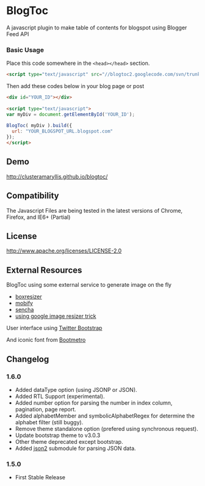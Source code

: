 # BlogToc

A javascript plugin to make table of contents for blogspot using Blogger Feed API

### Basic Usage ###

Place this code somewhere in the `<head></head>` section.

```html
<script type="text/javascript" src="//blogtoc2.googlecode.com/svn/trunk/blogtoc.min.js"></script>
```

Then add these codes below in your blog page or post

```html
<div id="YOUR_ID"></div>
 
<script type="text/javascript">
var myDiv = document.getElementById('YOUR_ID');
 
BlogToc( myDiv ).build({
  url: "YOUR_BLOGSPOT_URL.blogspot.com"
});
</script>
```

## Demo ##
http://clusteramaryllis.github.io/blogtoc/

## Compatibility ##
The Javascript Files are being tested in the latest versions of Chrome, Firefox, 
and IE6+ (Partial)

## License ##
http://www.apache.org/licenses/LICENSE-2.0

## External Resources ##
BlogToc using some external service to generate image on the fly

* [boxresizer](http://boxresizer.com/)
* [mobify](http://www.mobify.com/mobifyjs/v2/docs/image-resizer/)
* [sencha](http://www.sencha.com/learn/how-to-use-src-sencha-io/)
* [using google image resizer trick](http://carlo.zottmann.org/2013/04/14/google-image-resizer/)

User interface using [Twitter Bootstrap](http://getbootstrap.com/)

And iconic font from [Bootmetro](http://aozora.github.io/bootmetro)

## Changelog ##

### 1.6.0
* Added dataType option (using JSONP or JSON).
* Added RTL Support (experimental).
* Added number option for parsing the number in index column, pagination, page report.
* Added alphabetMember and symbolicAlphabetRegex for determine the alphabet filter (still buggy).
* Remove theme standalone option (prefered using synchronous request).
* Update bootstrap theme to v3.0.3
* Other theme deprecated except bootstrap.
* Added [json2](https://github.com/douglascrockford/JSON-js) submodule for parsing JSON data.

### 1.5.0
* First Stable Release
